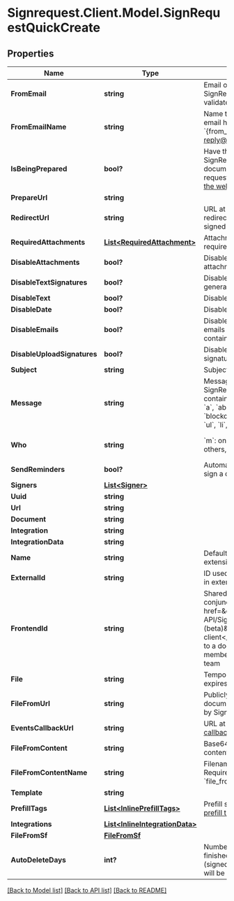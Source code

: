 # Signrequest.Client.Model.SignRequestQuickCreate
## Properties

Name | Type | Description | Notes
------------ | ------------- | ------------- | -------------
**FromEmail** | **string** | Email of user sending the SignRequest (must be a validated email) | [optional] 
**FromEmailName** | **string** | Name to be used in the &#x60;From&#x60; email header, e.g. &#x60;{from_email_name} &lt;no-reply@signrequest.com&gt;&#x60; | [optional] 
**IsBeingPrepared** | **bool?** | Have the sender of a SignRequest prepare the document before sending the request out, see: [prepare using the web interface](#section/Preparing-a-document/Prepare-using-the-web-interface) | [optional] 
**PrepareUrl** | **string** |  | [optional] 
**RedirectUrl** | **string** | URL at which SignRequest will redirect to when a document is signed | [optional] 
**RequiredAttachments** | [**List&lt;RequiredAttachment&gt;**](RequiredAttachment.md) | Attachments that signers are required to upload | [optional] 
**DisableAttachments** | **bool?** | Disable uploading/adding of attachments | [optional] 
**DisableTextSignatures** | **bool?** | Disable usage of signatures generated by typing (text) | [optional] 
**DisableText** | **bool?** | Disable adding of text | [optional] 
**DisableDate** | **bool?** | Disable adding of dates | [optional] 
**DisableEmails** | **bool?** | Disable all SignRequest status emails as well as the email that contains the signed documents | [optional] 
**DisableUploadSignatures** | **bool?** | Disable usage of uploaded signatures (images) | [optional] 
**Subject** | **string** | Subject of SignRequest email | [optional] 
**Message** | **string** | Message to include in SignRequest email, may contain the following html tags: &#x60;a&#x60;, &#x60;abbr&#x60;, &#x60;acronym&#x60;, &#x60;b&#x60;, &#x60;blockquote&#x60;, &#x60;code&#x60;, &#x60;em&#x60;, &#x60;i&#x60;, &#x60;ul&#x60;, &#x60;li&#x60;, &#x60;ol&#x60;, and &#x60;strong&#x60; | [optional] 
**Who** | **string** | &#x60;m&#x60;: only me, &#x60;mo&#x60;: me and others, &#x60;o&#x60;: only others | [optional] [default to WhoEnum.O]
**SendReminders** | **bool?** | Automatically remind signers to sign a document | [optional] 
**Signers** | [**List&lt;Signer&gt;**](Signer.md) |  | 
**Uuid** | **string** |  | [optional] 
**Url** | **string** |  | [optional] 
**Document** | **string** |  | [optional] 
**Integration** | **string** |  | [optional] 
**IntegrationData** | **string** |  | [optional] 
**Name** | **string** | Defaults to filename, including extension | [optional] 
**ExternalId** | **string** | ID used to reference document in external system | [optional] 
**FrontendId** | **string** | Shared secret used in conjunction with &lt;a href&#x3D;\&quot;#section/Frontend-API/SignRequest-js-client-(beta)\&quot;&gt;SignRequest-js client&lt;/a&gt; to grant user access to a document that&#39;s not a member of the document&#39;s team | [optional] 
**File** | **string** | Temporary URL to original file, expires in five minutes | [optional] 
**FileFromUrl** | **string** | Publicly accessible URL of document to be downloaded by SignRequest | [optional] 
**EventsCallbackUrl** | **string** | URL at which to receive [event callbacks](#section/Events/Events-callback) for this document | [optional] 
**FileFromContent** | **string** | Base64 encoded document content | [optional] 
**FileFromContentName** | **string** | Filename, including extension. Required when using &#x60;file_from_content&#x60;. | [optional] 
**Template** | **string** |  | [optional] 
**PrefillTags** | [**List&lt;InlinePrefillTags&gt;**](InlinePrefillTags.md) | Prefill signer input data, see [prefill tags](#section/Preparing-a-document/Prefill-tags-templates) | [optional] 
**Integrations** | [**List&lt;InlineIntegrationData&gt;**](InlineIntegrationData.md) |  | [optional] 
**FileFromSf** | [**FileFromSf**](FileFromSf.md) |  | [optional] 
**AutoDeleteDays** | **int?** | Number of days after which a finished document (signed/cancelled/declined) will be automatically deleted | [optional] 

[[Back to Model list]](../README.md#documentation-for-models) [[Back to API list]](../README.md#documentation-for-api-endpoints) [[Back to README]](../README.md)

